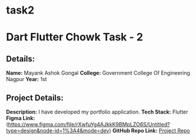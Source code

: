 # task2

# Dart Flutter Chowk Task - 2
## Details:
**Name:** Mayank Ashok Gongal
**College:** Government College Of Engineering Nagpur
**Year:** 1st

## Project Details:
**Description:** I have developed my portfolio application. 
**Tech Stack:** Flutter
**Figma Link:** (https://www.figma.com/file/rXwfuYg4AJkkK9BMpLZO6S/Untitled?type=design&node-id=1%3A4&mode=dev)
**GitHub Repo Link:** [Project Repo](https://github.com/mayankgongal5/DFC-task-2)
